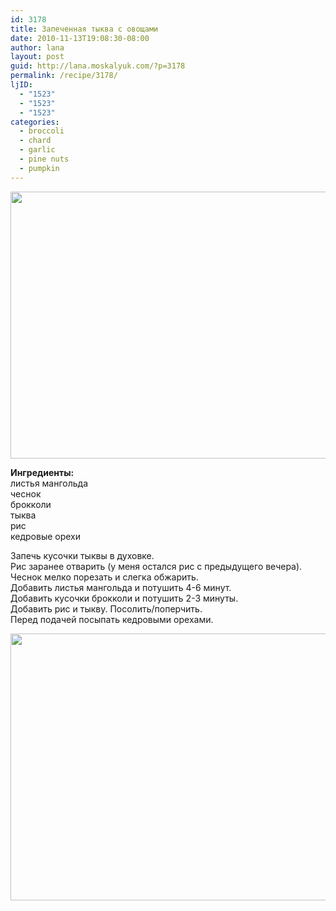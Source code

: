 ```yaml
---
id: 3178
title: Запеченная тыква с овощами
date: 2010-11-13T19:08:30-08:00
author: lana
layout: post
guid: http://lana.moskalyuk.com/?p=3178
permalink: /recipe/3178/
ljID:
  - "1523"
  - "1523"
  - "1523"
categories:
  - broccoli
  - chard
  - garlic
  - pine nuts
  - pumpkin
---
```

<img loading="lazy" class="alignnone" title="pumpkin with brown rice and chard" src="http://farm5.static.flickr.com/4108/5173626450_4d99fc8359_z.jpg" alt="" width="640" height="427" />

**Ингредиенты:**  
листья мангольда  
чеснок  
брокколи  
тыква  
рис  
кедровые орехи

Запечь кусочки тыквы в духовке.  
Рис заранее отварить (у меня остался рис с предыдущего вечера).  
Чеснок мелко порезать и слегка обжарить.  
Добавить листья мангольда и потушить 4-6 минут.  
Добавить кусочки брокколи и потушить 2-3 минуты.  
Добавить рис и тыкву. Посолить/поперчить.  
Перед подачей посыпать кедровыми орехами.

<img loading="lazy" class="alignnone" title="chard with pumpkin and broccoli" src="http://farm5.static.flickr.com/4128/5173025791_c81acd15ab_z.jpg" alt="" width="640" height="427" />